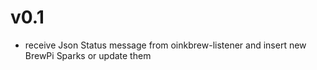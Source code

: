 # v0.1
- receive Json Status message from oinkbrew-listener and insert new BrewPi Sparks or update them
